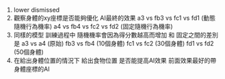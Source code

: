 1. lower dismissed
2. 觀察身體的xy座標是否能夠優化 AI最終的效果
    a3 vs fb3 vs fc1 vs fd1 (動態隨機行為機率)
    a4 vs fb4 vs fc2 vs fd2 (固定隨機行為機率)
3. 同樣的模型 訓練過程中 隨機機率會因為得分數越高而增加 和 固定之間的差別是
    a3 vs a4 (原始)
    fb3 vs fb4 (10個身體)
    fc1 vs fc2 (30個身體)
    fd1 vs fd2 (50個身體)
4. 在給出身體位置的情況下 給出食物位置 是否能提高AI效果
    前面效果最好的帶身體座標的AI
    